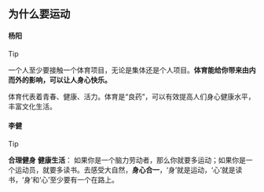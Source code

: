 ## 为什么要运动
<style>
blockquote {
  border-left: 2px dashed #333 !important;
  background:  #e4f2fe 0% !important;  
}
</style>
#### **杨阳**

> [!TIP]
> 一个人至少要接触一个体育项目，无论是集体还是个人项目。**体育能给你带来由内而外的影响，可以让人身心快乐。**

体育代表着青春、健康、活力。体育是“良药”，可以有效提高人们身心健康水平，丰富文化生活。

#### **李健**

> [!TIP]
> **合理健身**
> **健康生活**： 如果你是一个脑力劳动者，那么你就要多运动；如果你是一个运动员，就要多读书。去感受大自然，**身心合一**，‘身’就是运动，‘心’就是读书，‘身’和‘心’至少要有一个在路上。

